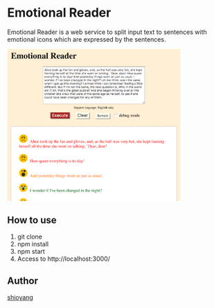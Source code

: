 # Emotional Reader

Emotional Reader is a web service to split input text to sentences with emotional icons which are expressed by the sentences.

<img src="readme_assets/ER_demo01.png" alt="Overall" width="400px">

## How to use

1. git clone
2. npm install
3. npm start
4. Access to http://localhost:3000/

## Author

[shioyang](https://github.com/shioyang)
